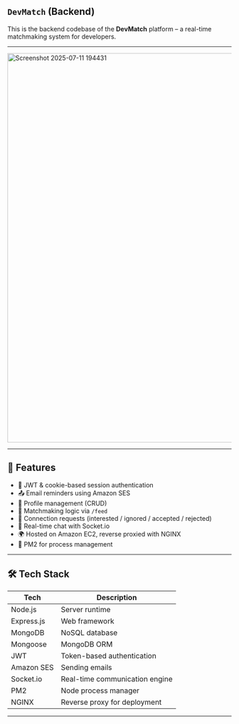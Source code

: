 ## `DevMatch` (Backend)

This is the backend codebase of the **DevMatch** platform – a real-time matchmaking system for developers.

---

<img width="1917" height="874" alt="Screenshot 2025-07-11 194431" src="https://github.com/user-attachments/assets/39162f83-b28c-4214-afca-6a7bfdd321da" />

---



## 🚀 Features

- 🔐 JWT & cookie-based session authentication
- 📤 Email reminders using Amazon SES
- 📇 Profile management (CRUD)
- 🧭 Matchmaking logic via `/feed`
- 💌 Connection requests (interested / ignored / accepted / rejected)
- 💬 Real-time chat with Socket.io
- 🌍 Hosted on Amazon EC2, reverse proxied with NGINX
- 🔁 PM2 for process management

---

## 🛠️ Tech Stack

| Tech        | Description                             |
|-------------|------------------------------------------|
| Node.js     | Server runtime                           |
| Express.js  | Web framework                            |
| MongoDB     | NoSQL database                           |
| Mongoose    | MongoDB ORM                              |
| JWT         | Token-based authentication               |
| Amazon SES  | Sending emails                           |
| Socket.io   | Real-time communication engine           |
| PM2         | Node process manager                     |
| NGINX       | Reverse proxy for deployment             |

---

